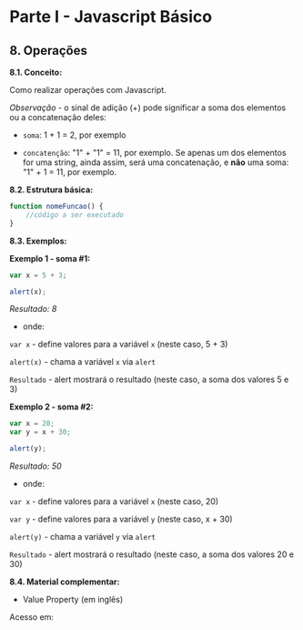 # Parte I - Javascript Básico

## 8. Operações

**8.1. Conceito:** 

Como realizar operações com Javascript.

_Observação_ - o sinal de adição (+) pode significar a soma dos elementos ou a concatenação deles:

* `soma`: 1 + 1 = 2, por exemplo

* `concatenção`: "1" + "1" = 11, por exemplo. Se apenas um dos elementos for uma string, ainda assim, será uma concatenação, e **não** uma soma: "1" + 1 = 11, por exemplo. 


**8.2. Estrutura básica:**

```javascript
function nomeFuncao() {
    //código a ser executado
}
``` 

**8.3. Exemplos:** 

**Exemplo 1 - soma #1:**

```javascript
var x = 5 + 3;

alert(x);
```

_Resultado: 8_

- onde:

`var x` - define valores para a variável `x` (neste caso, 5 + 3)

`alert(x)` - chama a variável `x` via `alert`

`Resultado` - alert mostrará o resultado (neste caso, a soma dos valores 5 e 3)


**Exemplo 2 - soma #2:**

```javascript
var x = 20;
var y = x + 30;

alert(y);
```

_Resultado: 50_

- onde:

`var x` - define valores para a variável `x` (neste caso, 20)

`var y` - define valores para a variável `y` (neste caso, x + 30)

`alert(y)` - chama a variável `y` via `alert`

`Resultado` - alert mostrará o resultado (neste caso, a soma dos valores 20 e 30)



**8.4. Material complementar:**

- Value Property (em inglês)

Acesso em: 
